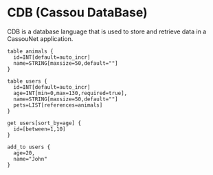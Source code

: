 # CDB (Cassou DataBase)

CDB is a database language that is used to store and retrieve data in a CassouNet application.

```cdb
table animals {
  id=INT[default=auto_incr]
  name=STRING[maxsize=50,default=""]
}

table users {
  id=INT[default=auto_incr]
  age=INT[min=0,max=130,required=true],
  name=STRING[maxsize=50,default=""]
  pets=LIST[references=animals]
}

get users[sort_by=age] {
  id=[between=1,10]
}

add_to users {
  age=20,
  name="John"
}
```
